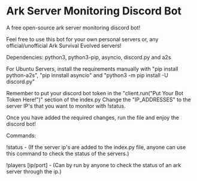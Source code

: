 # Ark Server Monitoring Discord Bot
A free open-source ark server monitoring discord bot! 

Feel free to use this bot for your own personal servers or, any official/unofficial Ark Survival Evolved servers! 

Dependencies: python3, python3-pip, asyncio, discord.py and a2s

For Ubuntu Servers, install the requirements manually with "pip install python-a2s", "pip innstall asyncio" and "python3 -m pip install -U discord.py"

Remember to put your discord bot token in the "client.run("Put Your Bot Token Here!")" section of the index.py
Change the "IP_ADDRESSES" to the server IP's that you want to monitor with !status. 

Once you have added the required changes, run the file and enjoy the discord bot! 


Commands: 

  !status - (If the server ip's are added to the index.py file, anyone can use this command to check the status of the servers.) 
  
  !players [ip/port] - (Can by run by anyone to check the status of an ark server through the ip.) 
